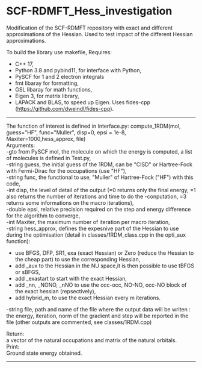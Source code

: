 # SCF-RDMFT_Hess_investigation
Modification of the SCF-RDMFT repository with exact and different approximations of the Hessian. Used to test impact of the different Hessian approximations.

To build the library use makefile,
Requires: 
  - C++ 17,
  - Python 3.8 and pybind11, for interface with Python,
  - PySCF for 1 and 2 electron integrals
  - fmt libaray for formatting, 
  - GSL libaray for math functions,
  - Eigen 3, for matrix library,
  - LAPACK and BLAS, to speed up Eigen.
Uses fides-cpp (https://github.com/dweindl/fides-cpp).
----

The function of interest is defined in Interface.py:
compute_1RDM(mol, guess="HF", func="Muller", disp=0, epsi = 1e-8, Maxiter=1000,hess_approx, file)\
Arguments:\
-gto from PySCF mol, the molecule on which the energy is computed, a list of molecules is defined in Test.py,\
-string guess, the initial guess of the 1RDM, can be "CISD" or Hartree-Fock with Fermi-Dirac for the occupations (use "HF"),\
-string func, the functional to use, "Muller" of Hartree-Fock ("HF") with this code,\
-int disp, the level of detail of the output (=0 returns only the final energy, =1 also returns the number of iterations and time to do the -conputation, =3 returns some informations on the macro iterations),\
-double epsi, relative precision required on the step and energy difference for the algorithm to converge, \
-int Maxiter, the maximum number of iteration per macro iteration,\
-string hess_approx, defines the expesnive part of the Hessian to use during the optimisation (detail in classes/1RDM_class.cpp in the opti_aux function):
  - use BFGS, DFP, SR1, exa (exact Hessian) or Zero (reduce the Hessian to the cheap part) to use the corresponding Hessian,
  - add _aux to the Hessian in the NU space,it is then possible to use tBFGS or sBFGS,
  - add _exastart to start with the exact Hessian,
  - add _nn, _NONO, _nNO to use the occ-occ, NO-NO, occ-NO block of the exact hessian (repsectively),
  - add hybrid_m, to use the exact Hessian every m iterations.
  
-string file, path and name of the file where the output data will be writen :\
  the energy, iteration, norm of the gradient and step will be reported in the file (other outputs are commented, see classes/1RDM.cpp) 
  
Return:\
a vector of the natural occupations and matrix of the natural orbitals. \
Print:\
Ground state energy obtained.

----
